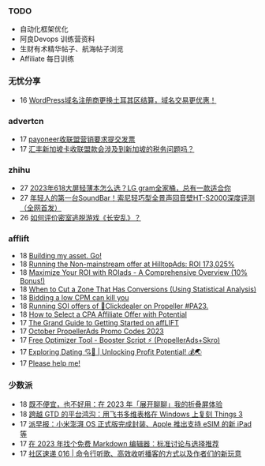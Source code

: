 ### TODO
-  自动化框架优化
-  阿良Devops 训练营资料
-  生财有术精华帖子、航海帖子浏览
-  Affiliate 每日训练

### 无忧分享
<!-- ruyo:START -->
-  16 [WordPress域名注册商更换土耳其区结算，域名交易更优惠！](https://51.ruyo.net/18499.html)<!-- ruyo:END -->

### advertcn
<!-- advertcn:START -->
-  17 [payoneer收联盟营销要求提交发票](https://www.advertcn.com/forum.php?mod=viewthread&tid=112554)
-  17 [汇丰新加坡卡收联盟款会涉及到新加坡的税务问题吗？](https://www.advertcn.com/forum.php?mod=viewthread&tid=112553)<!-- advertcn:END -->

### zhihu
<!-- zhihu:START -->
-  27 [2023年618大屏轻薄本怎么选？LG gram全家桶，总有一款适合你](http://zhuanlan.zhihu.com/p/632641888?utm_campaign=rss&utm_medium=rss&utm_source=rss&utm_content=title)
-  27 [年轻人的第一台SoundBar！索尼轻巧型全景声回音壁HT-S2000深度评测（全网首发）](http://zhuanlan.zhihu.com/p/630990296?utm_campaign=rss&utm_medium=rss&utm_source=rss&utm_content=title)
-  26 [如何评价密室逃脱游戏《长安乱》？](http://www.zhihu.com/question/563950552/answer/3045961312?utm_campaign=rss&utm_medium=rss&utm_source=rss&utm_content=title)<!-- zhihu:END -->

### afflift
<!-- afflift:START -->
-  18 [Building my asset. Go!](https://afflift.com/f/threads/building-my-asset-go.11736/)
-  18 [Running the Non-mainstream offer at HilltopAds: ROI 173,025%](https://afflift.com/f/threads/running-the-non-mainstream-offer-at-hilltopads-roi-173-025.11804/)
-  18 [Maximize Your ROI with ROIads - A Comprehensive Overview &lpar;10% Bonus!&rpar;](https://afflift.com/f/threads/maximize-your-roi-with-roiads-a-comprehensive-overview-10-bonus.11259/)
-  18 [When to Cut a Zone That Has Conversions &lpar;Using Statistical Analysis&rpar;](https://afflift.com/f/threads/when-to-cut-a-zone-that-has-conversions-using-statistical-analysis.10611/)
-  18 [Bidding a low CPM can kill you](https://afflift.com/f/threads/bidding-a-low-cpm-can-kill-you.7284/)
-  18 [Running SOI offers of 🎯Clickdealer on Propeller #PA23.](https://afflift.com/f/threads/running-soi-offers-of-%F0%9F%8E%AFclickdealer-on-propeller-pa23.11546/)
-  18 [How to Select a CPA Affiliate Offer with Potential](https://afflift.com/f/threads/how-to-select-a-cpa-affiliate-offer-with-potential.3036/)
-  17 [The Grand Guide to Getting Started on affLIFT](https://afflift.com/f/threads/the-grand-guide-to-getting-started-on-afflift.8141/)
-  17 [October PropellerAds Promo Codes 2023](https://afflift.com/f/threads/october-propellerads-promo-codes-2023.11767/)
-  17 [Free Optimizer Tool - Booster Script ⚡ &lpar;PropellerAds+Skro&rpar;](https://afflift.com/f/threads/free-optimizer-tool-booster-script-%E2%9A%A1-propellerads-skro.11774/)
-  17 [Exploring Dating 💘🚀 | Unlocking Profit Potential! 💰🌏](https://afflift.com/f/threads/exploring-dating-%F0%9F%92%98%F0%9F%9A%80-unlocking-profit-potential-%F0%9F%92%B0%F0%9F%8C%8F.11752/)
-  17 [Please help me!](https://afflift.com/f/threads/please-help-me.11799/)<!-- afflift:END -->

### 少数派
<!-- sspai:START -->
-  18 [既不便宜，也不好用：在 2023 年「展开聊聊」我的折叠屏体验](https://sspai.com/post/83375)
-  18 [跨越 GTD 的平台鸿沟：用飞书多维表格在 Windows 上复刻 Things 3](https://sspai.com/post/83657)
-  17 [派早报：小米澎湃 OS 正式版完成封装、Apple 推出支持 eSIM 的新 iPad 等](https://sspai.com/post/83663)
-  17 [在 2023 年找个免费 Markdown 编辑器：标准讨论与选择推荐](https://sspai.com/prime/story/free-markdown-editor-2023)
-  17 [社区速递 016 | 命令行听歌、高效收听播客的方式以及作者们的新玩意](https://sspai.com/post/83650)<!-- sspai:END -->
